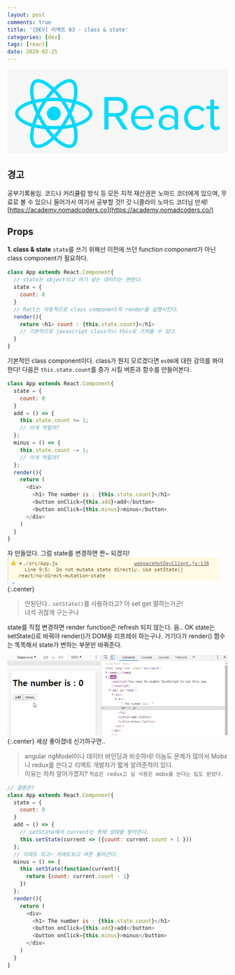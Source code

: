 ```yaml
---
layout: post
comments: true
title: '[DEV] 리액트 03 - class & state'
categories: [dev]
tags: [react]
date: 2020-02-25
---
```

![headerimg](/assets/img/subcate/react.png)

## 경고
공부기록용임.
코드나 커리큘럼 방식 등 모든 지적 재산권은 노마드 코더에게 있으며,
무료로 볼 수 있으니 들어가서 여기서 공부할 것!!
갓 니콜라이 노마드 코더님 만세!
[https://academy.nomadcoders.co](https://academy.nomadcoders.co/)

## Props


**1. class & state**
`state`를 쓰기 위해선 이전에 쓰던 function component가 아닌 class component가 필요하다.

~~~javascript
class App extends React.Component{
  // state는 object이고 여기 넣는 데이터는 변한다.
  state = {
    count: 0
  }
  // Ract는 자동적으로 class component의 render를 실행시킨다.
  render(){
    return <h1> count : {this.state.count}</h1>
    // 기본적으로 javascript class이니 this로 가져올 수 있다.
  }
}
~~~

기본적인 class component이다. class가 뭔지 모르겠다면 `es06`에 대한 강의를 봐야한다!
다음은 `this.state.count`를 증가 시킬 버튼과 함수를 만들어본다.

~~~javascript
class App extends React.Component{
  state = {
    count: 0
  }
  add = () => {
    this.state.count += 1;
    // 이게 먹힐까?
  };
  minus = () => {
    this.state.count -= 1;
    // 이게 먹힐까?
  };
  render(){
    return (
      <div>
        <h1> The number is : {this.state.count}</h1>
        <button onClick={this.add}>add</button>
        <button onClick={this.minus}>minus</button>
      </div>
    )
  }
}
~~~
자 만들었다. 그럼 state를 변경하면 짠~ 되겠지!
![image](/assets/img/post/react-01/Screenshot_4.png){:.center}
> 안된단다.. `setState()`를 사용하라고? 아 set get 말하는거군!  
> 녀석 귀찮게 구는구나 

state를 직접 변경하면 render function은 refresh 되지 않는다.
음.. OK state는 setState()로 바꿔야 render()가 DOM을 리프레쉬 하는구나.
거기다가 render() 함수는 똑똑해서 state가 변하는 부분만 바꿔준다.

![image](/assets/img/post/react-01/edu-6gergerg.gif){:.center}
세상 좋아졌네 신기하구먼..

> angular ngModel이나 데이터 바인딩과 비슷하네!
> 이놈도 문제가 많아서 Mobx나 redux를 쓴다고 리액트 개발자가 짧게 알려준적이 있다.  
> 이유는 차차 알아가겠지? `학습은 redux고 실 사용은 mobx를 쓴다는 팁도 받았다.`


~~~javascript
// 결론은?
class App extends React.Component{
  state = {
    count: 0
  }
  add = () => {
    // setState에서 current는 현재 상태를 받아온다.
    this.setState(current => ({count: current.count + 1 }))
  };
  // 이래도 되고~ 저래도되고 여튼 돌아간다.
  minus = () => {
    this.setState(function(current){
      return {count: current.count - 1}
    })
  };
  render(){
    return (
      <div>
        <h1> The number is : {this.state.count}</h1>
        <button onClick={this.add}>add</button>
        <button onClick={this.minus}>minus</button>
      </div>
    )
  }
}
~~~
